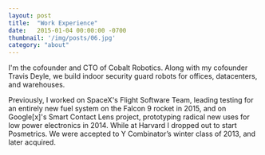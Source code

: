 ```yaml
---
layout: post
title:  "Work Experience"
date:   2015-01-04 00:00:00 -0700
thumbnail: '/img/posts/06.jpg'
category: "about"
---
```

I'm the cofounder and CTO of Cobalt Robotics. Along with my cofounder Travis Deyle, we build indoor security guard robots for offices, datacenters, and warehouses.

Previously, I worked on SpaceX's Flight Software Team, leading testing for an entirely new fuel system on the Falcon 9 rocket in 2015, and on Google[x]'s Smart Contact Lens project, prototyping radical new uses for low power electronics in 2014. While at Harvard I dropped out to start Posmetrics. We were accepted to Y Combinator’s winter class of 2013, and later acquired.